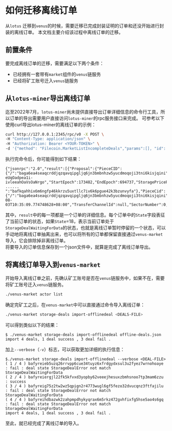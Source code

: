 # 如何迁移离线订单

从`lotus` 迁移到`venus`的时候，需要迁移已完成封装证明的订单和还没开始进行封装的离线订单。
本文档主要介绍该过程中离线订单的迁移。

## 前置条件

要完成离线订单的迁移，需要满足以下两个条件：
- 已经拥有一套带有`market`组件的`venus`链服务
- 已经将矿工账号迁入`venus`链服务

## 从`lotus-miner`导出离线订单

迄至2022年7月，`lotus-miner`尚未提供直接导出订单详细信息的命令行工具，所以订单的导出需要用户直接访问`lotus-miner`的rpc服务接口来完成。
可参考以下使用curl导出lotus-miner的离线订单的示例：

```bash
curl http://127.0.0.1:2345/rpc/v0 -X POST \
-H "Content-Type: application/json" \
-H "Authorization: Bearer <YOUR-TOKEN>" \
-d '{"method": "Filecoin.MarketListIncompleteDeals","params":[], "id": 0}'
```

执行完命令后，你可能得到如下结果：

```
{"jsonrpc":"2.0","result":[{"Proposal":{"PieceCID":{"/":"baga6ea4seaqcrddjqzqavqipgljq6jn3bmbnhzw5yucdmoqoji3tni6kisjqini"},"PieceSize":128,"VerifiedDeal":false,"Client":"t3r3nyp4sitvilwc5wggvrsyoqmue3zgliqsqzqxri5up2fmlx2e5xeltxv4qbokjj6qrdgz3t7zdwygogpjaa","Provider":"t01000","Label":"uAVUAHOi_meaYr-eUqOadpea1i-ivleeahOaVsOaNrgo","StartEpoch":173482,"EndEpoch":694737,"StoragePricePerEpoch":"0",
......
":"bafkqahhix6m6ngfp46kkrzu5uxtllc7iv6k6pgue42k3bzunvyfa"},"PieceCid":{"/":"baga6ea4seaqcrddjqzqavqipgljq6jn3bmbnhzw5yucdmoqoji3tni6kisjqini"},"PieceSize":127,"RawBlockSize":0},"AvailableForRetrieval":false,"DealID":0,"CreationTime":"2022-08-03T10:35:09.774748628+08:00","TransferChannelId":null,"SectorNumber":0,"InboundCAR":""}],"id":0}
```

其中，`result`中的每一项都是一个订单的详细信息。每个订单中的`State`字段表征了当前订单的状态，如果`State`=18，表示当前订单处于`StorageDealWaitingForData`的状态，也就是离线订单暂时停留的一个状态，可以手动地将离线订单抽离出来，也可以将所有的订单都保留直接通过`venus-market`导入，它会排除掉非离线订单。<br>
将要导入的订单信息保存到一个json文件中，就算是完成了离线订单导出。


## 将离线订单导入到`venus-market`

开始导入离线订单之前，先确认矿工账号是否在`venus`链服务中，如果不在，需要将矿工账号迁入`venus`链服务。

```bash
./venus-market actor list
```

确定完矿工之后，在`venus-market`中可以直接通过命令导入离线订单：
    
```bash
./venus-market storage-deals import-offlinedeal <DEALS-FILE> 
```

可以得到类似以下的结果：

    $ ./venus-market storage-deals import-offlinedeal offline-deals.json
    import 4 deals, 1 deal success , 3 deal fail .

加上`--verbose`（`-v`）标志，可以获取更加详细的执行信息：


    $./venus-market storage-deals import-offlinedeal --verbose <DEAL-FILE> 
    ( 1 / 4 ) bafyreieb5uzq26rrvpp6cue34tuyz6xfrdgydxsul3u2fyez7wrnohoaye : fail : deal state StorageDealError not match StorageDealWaitingForData
    ( 2 / 4 ) bafyreiergjl22fk5kfvxd3yopby62veeejhesuxzbmhsnoo7tp3mam6zzu : success
    ( 3 / 4 ) bafyreig75z2tw2wz5qpign2r4773wugl6gf5fezo32dvucqnz3ftfajilu : fail : deal state StorageDealError not match StorageDealWaitingForData
    ( 4 / 4 ) bafyreihdbazwk2zahpmpdhykyqrax6m5rkz472gvhfixfg5hse5ao4s6gq : fail : deal state StorageDealError not match StorageDealWaitingForData
    import 4 deals, 1 deal success , 3 deal fail .

至此，就已经完成了离线订单的导入。
